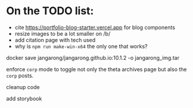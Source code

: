 # On the TODO list:
- cite https://portfolio-blog-starter.vercel.app for blog components
- resize images to be a lot smaller on /b/
- add citation page with tech used
- why is `npm run make-win-x64` the only one that works?

docker save jangarong/jangarong.github.io:10.1.2 -o jangarong_img.tar

enforce `corp` mode to toggle not only the theta archives page but also the `corp` posts.

cleanup code

add storybook
